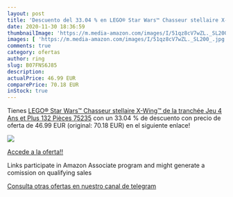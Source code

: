 ```yaml
---
layout: post
title: 'Descuento del 33.04 % en LEGO® Star Wars™ Chasseur stellaire X-Wi'
date: 2020-11-30 18:36:59
thumbnailImage: 'https://m.media-amazon.com/images/I/51qz8cV7wZL._SL200_.jpg'
images: [ 'https://m.media-amazon.com/images/I/51qz8cV7wZL._SL200_.jpg' ]
comments: true
category: ofertas
author: ring
slug: B07FNS6J85
description:
actualPrice: 46.99 EUR
comparePrice: 70.18 EUR
inStock: true
---
```


Tienes [LEGO® Star Wars™ Chasseur stellaire X-Wing™ de la tranchée Jeu 4 Ans et Plus  132 Pièces  75235](https://www.amazon.fr/dp/B07FNS6J85/?tag=tolees0d-21) con un 33.04 % de descuento con precio de oferta de 46.99 EUR (original: 70.18 EUR) en el siguiente enlace!

[![](https://m.media-amazon.com/images/I/51qz8cV7wZL._SL200_.jpg)](https://www.amazon.fr/dp/B07FNS6J85/?tag=tolees0d-21)

[Accede a la oferta!!](https://www.amazon.fr/dp/B07FNS6J85/?tag=tolees0d-21)

Links participate in Amazon Associate program and might generate a comission on qualifying sales

[Consulta otras ofertas en nuestro canal de telegram](https://t.me/s/ofertas25)
